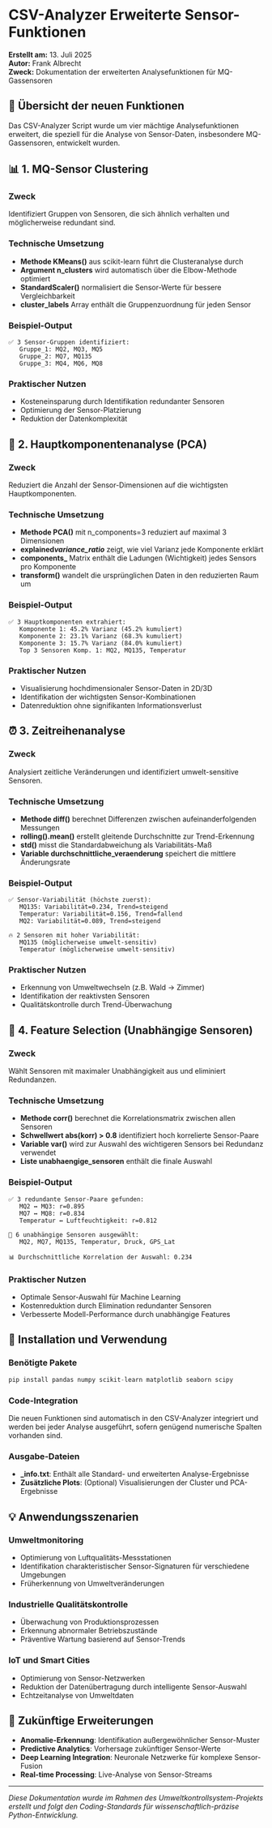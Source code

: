 # CSV-Analyzer Erweiterte Sensor-Funktionen

**Erstellt am:** 13. Juli 2025  
**Autor:** Frank Albrecht  
**Zweck:** Dokumentation der erweiterten Analysefunktionen für MQ-Gassensoren

## 🔬 Übersicht der neuen Funktionen

Das CSV-Analyzer Script wurde um vier mächtige Analysefunktionen erweitert, die speziell für die Analyse von Sensor-Daten, insbesondere MQ-Gassensoren, entwickelt wurden.

## 📊 1. MQ-Sensor Clustering

### Zweck

Identifiziert Gruppen von Sensoren, die sich ähnlich verhalten und möglicherweise redundant sind.

### Technische Umsetzung

- **Methode KMeans()** aus scikit-learn führt die Clusteranalyse durch
- **Argument n_clusters** wird automatisch über die Elbow-Methode optimiert
- **StandardScaler()** normalisiert die Sensor-Werte für bessere Vergleichbarkeit
- **cluster_labels** Array enthält die Gruppenzuordnung für jeden Sensor

### Beispiel-Output

```
✅ 3 Sensor-Gruppen identifiziert:
   Gruppe_1: MQ2, MQ3, MQ5
   Gruppe_2: MQ7, MQ135
   Gruppe_3: MQ4, MQ6, MQ8
```

### Praktischer Nutzen

- Kosteneinsparung durch Identifikation redundanter Sensoren
- Optimierung der Sensor-Platzierung
- Reduktion der Datenkomplexität

## 🎯 2. Hauptkomponentenanalyse (PCA)

### Zweck

Reduziert die Anzahl der Sensor-Dimensionen auf die wichtigsten Hauptkomponenten.

### Technische Umsetzung

- **Methode PCA()** mit n_components=3 reduziert auf maximal 3 Dimensionen
- **explained*variance_ratio*** zeigt, wie viel Varianz jede Komponente erklärt
- **components\_** Matrix enthält die Ladungen (Wichtigkeit) jedes Sensors pro Komponente
- **transform()** wandelt die ursprünglichen Daten in den reduzierten Raum um

### Beispiel-Output

```
✅ 3 Hauptkomponenten extrahiert:
   Komponente 1: 45.2% Varianz (45.2% kumuliert)
   Komponente 2: 23.1% Varianz (68.3% kumuliert)
   Komponente 3: 15.7% Varianz (84.0% kumuliert)
   Top 3 Sensoren Komp. 1: MQ2, MQ135, Temperatur
```

### Praktischer Nutzen

- Visualisierung hochdimensionaler Sensor-Daten in 2D/3D
- Identifikation der wichtigsten Sensor-Kombinationen
- Datenreduktion ohne signifikanten Informationsverlust

## ⏰ 3. Zeitreihenanalyse

### Zweck

Analysiert zeitliche Veränderungen und identifiziert umwelt-sensitive Sensoren.

### Technische Umsetzung

- **Methode diff()** berechnet Differenzen zwischen aufeinanderfolgenden Messungen
- **rolling().mean()** erstellt gleitende Durchschnitte zur Trend-Erkennung
- **std()** misst die Standardabweichung als Variabilitäts-Maß
- **Variable durchschnittliche_veraenderung** speichert die mittlere Änderungsrate

### Beispiel-Output

```
✅ Sensor-Variabilität (höchste zuerst):
   MQ135: Variabilität=0.234, Trend=steigend
   Temperatur: Variabilität=0.156, Trend=fallend
   MQ2: Variabilität=0.089, Trend=steigend

🔥 2 Sensoren mit hoher Variabilität:
   MQ135 (möglicherweise umwelt-sensitiv)
   Temperatur (möglicherweise umwelt-sensitiv)
```

### Praktischer Nutzen

- Erkennung von Umweltwechseln (z.B. Wald → Zimmer)
- Identifikation der reaktivsten Sensoren
- Qualitätskontrolle durch Trend-Überwachung

## 🎯 4. Feature Selection (Unabhängige Sensoren)

### Zweck

Wählt Sensoren mit maximaler Unabhängigkeit aus und eliminiert Redundanzen.

### Technische Umsetzung

- **Methode corr()** berechnet die Korrelationsmatrix zwischen allen Sensoren
- **Schwellwert abs(korr) > 0.8** identifiziert hoch korrelierte Sensor-Paare
- **Variable var()** wird zur Auswahl des wichtigeren Sensors bei Redundanz verwendet
- **Liste unabhaengige_sensoren** enthält die finale Auswahl

### Beispiel-Output

```
✅ 3 redundante Sensor-Paare gefunden:
   MQ2 ↔ MQ3: r=0.895
   MQ7 ↔ MQ8: r=0.834
   Temperatur ↔ Luftfeuchtigkeit: r=0.812

🎯 6 unabhängige Sensoren ausgewählt:
   MQ2, MQ7, MQ135, Temperatur, Druck, GPS_Lat

📊 Durchschnittliche Korrelation der Auswahl: 0.234
```

### Praktischer Nutzen

- Optimale Sensor-Auswahl für Machine Learning
- Kostenreduktion durch Elimination redundanter Sensoren
- Verbesserte Modell-Performance durch unabhängige Features

## 🔧 Installation und Verwendung

### Benötigte Pakete

```python
pip install pandas numpy scikit-learn matplotlib seaborn scipy
```

### Code-Integration

Die neuen Funktionen sind automatisch in den CSV-Analyzer integriert und werden bei jeder Analyse ausgeführt, sofern genügend numerische Spalten vorhanden sind.

### Ausgabe-Dateien

- **\_info.txt**: Enthält alle Standard- und erweiterten Analyse-Ergebnisse
- **Zusätzliche Plots**: (Optional) Visualisierungen der Cluster und PCA-Ergebnisse

## 💡 Anwendungsszenarien

### Umweltmonitoring

- Optimierung von Luftqualitäts-Messstationen
- Identifikation charakteristischer Sensor-Signaturen für verschiedene Umgebungen
- Früherkennung von Umweltveränderungen

### Industrielle Qualitätskontrolle

- Überwachung von Produktionsprozessen
- Erkennung abnormaler Betriebszustände
- Präventive Wartung basierend auf Sensor-Trends

### IoT und Smart Cities

- Optimierung von Sensor-Netzwerken
- Reduktion der Datenübertragung durch intelligente Sensor-Auswahl
- Echtzeitanalyse von Umweltdaten

## 🚀 Zukünftige Erweiterungen

- **Anomalie-Erkennung**: Identifikation außergewöhnlicher Sensor-Muster
- **Predictive Analytics**: Vorhersage zukünftiger Sensor-Werte
- **Deep Learning Integration**: Neuronale Netzwerke für komplexe Sensor-Fusion
- **Real-time Processing**: Live-Analyse von Sensor-Streams

---

_Diese Dokumentation wurde im Rahmen des Umweltkontrollsystem-Projekts erstellt und folgt den Coding-Standards für wissenschaftlich-präzise Python-Entwicklung._
